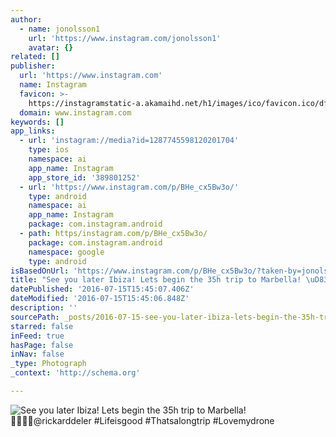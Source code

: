 ```yaml
---
author:
  - name: jonolsson1
    url: 'https://www.instagram.com/jonolsson1'
    avatar: {}
related: []
publisher:
  url: 'https://www.instagram.com'
  name: Instagram
  favicon: >-
    https://instagramstatic-a.akamaihd.net/h1/images/ico/favicon.ico/dfa85bb1fd63.ico
  domain: www.instagram.com
keywords: []
app_links:
  - url: 'instagram://media?id=1287745598120201704'
    type: ios
    namespace: ai
    app_name: Instagram
    app_store_id: '389801252'
  - url: 'https://www.instagram.com/p/BHe_cx5Bw3o/'
    type: android
    namespace: ai
    app_name: Instagram
    package: com.instagram.android
  - path: https/instagram.com/p/BHe_cx5Bw3o/
    package: com.instagram.android
    namespace: google
    type: android
isBasedOnUrl: 'https://www.instagram.com/p/BHe_cx5Bw3o/?taken-by=jonolsson1'
title: "See you later Ibiza! Lets begin the 35h trip to Marbella! \uD83D\uDE4C\uD83C\uDFFC\uD83D\uDEE5\uD83D\uDCA8@rickarddeler #Lifeisgood #Thatsalongtrip #Lovemydrone"
datePublished: '2016-07-15T15:45:07.406Z'
dateModified: '2016-07-15T15:45:06.848Z'
description: ''
sourcePath: _posts/2016-07-15-see-you-later-ibiza-lets-begin-the-35h-trip-to-marbella.md
starred: false
inFeed: true
hasPage: false
inNav: false
_type: Photograph
_context: 'http://schema.org'

---
```

![See you later Ibiza! Lets begin the 35h trip to Marbella! @rickarddeler #Lifeisgood #Thatsalongtrip #Lovemydrone](https://scontent.cdninstagram.com/t51.2885-15/s640x640/sh0.08/e35/13561684_105355426566700_962778161_n.jpg?ig_cache_key=MTI4Nzc0NTU5ODEyMDIwMTcwNA%3D%3D.2)